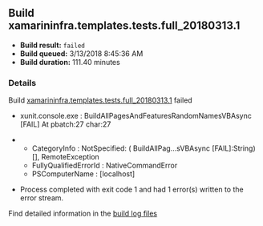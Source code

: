 ## Build xamarininfra.templates.tests.full_20180313.1
- **Build result:** `failed`
- **Build queued:** 3/13/2018 8:45:36 AM
- **Build duration:** 111.40 minutes
### Details
Build [xamarininfra.templates.tests.full_20180313.1](https://winappstudio.visualstudio.com/web/build.aspx?pcguid=a4ef43be-68ce-4195-a619-079b4d9834c2&builduri=vstfs%3a%2f%2f%2fBuild%2fBuild%2f25254) failed

+ xunit.console.exe :     BuildAllPagesAndFeaturesRandomNamesVBAsync [FAIL]
At pbatch:27 char:27
+ 
    + CategoryInfo          : NotSpecified: (    BuildAllPag...sVBAsync [FAIL]:String) [], RemoteException
    + FullyQualifiedErrorId : NativeCommandError
    + PSComputerName        : [localhost]
 

+ Process completed with exit code 1 and had 1 error(s) written to the error stream.

Find detailed information in the [build log files](https://uwpctdiags.blob.core.windows.net/buildlogs/xamarininfra.templates.tests.full_20180313.1_logs.zip)

